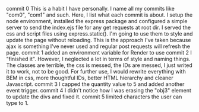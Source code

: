 commit 0
    This is a habit I have personally. I name all my commits like "com0", "com1" and such. Here, I list what each commit is about. 
    I setup the node environment, installed the express package and configured a simple server to send the index.ejs file for any get requests at root dir.
    I served the css and script files using express.static(). 
    I'm going to use them to style and update the page without reloading. This is the approach I've taken because ajax is something I've never used and regular post requests will refresh the page.
commit 1
    added an environment variable for Render to use
commit 2
    I "finished it". However, I neglected a lot in terms of style and naming things. The classes are terrible, the css is messed, the IDs are messed, I just writed it to work, not to be good. 
    For further use, I would rewrite everything with BEM in css, more thoughtful IDs, better HTML hierarchy and cleaner Javascript.
commit 3
    I capped the quantity value to 5 and added another event trigger.
commit 4
    I didn't notice how I was erasing the "obj3" element to update the divs and fixed it.
commit 5
    limited characters the user can type to 1.

